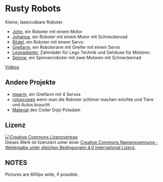 Rusty Robots
============

Kleine, lasercutbare Roboter.

- [John](john), ein Roboter mit einem Motor 
- [Johanna](johanna), ein Roboter mit einem Motor mit Schneckenrad
- [Rödel](roedel), ein Roboter mit einem Servo
- [Greifarm](greifarm), ein Roboterarm mit Greifer mit einem Servo
- [Legoadapter](legoadapter), Zahnräder für Lego Technik und Gehäuse für Motoren.
- [Spinne](spinne), ein Spinnenroboter mit zwei Motoren mit Schneckenrad

[Videos](https://www.youtube.com/playlist?list=PLxMGFFiBKgdY6Pk3wV5FpW8jbH12gzxLX)

Andere Projekte
---------------

- [mearm](https://github.com/niccokunzmann/mearm), ein Greifarm mit 4 Servos
- [rotoscopes](https://github.com/niccokunzmann/rotoscopes) wenn man die Roboter schöner machen möchte und Tiere und Autos braucht
- [Material](https://github.com/CoderDojoPotsdam/material) des Coder Dojo Potsdam

Lizenz
------

[![Creative Commons Lizenzvertrag](https://i.creativecommons.org/l/by-sa/4.0/88x31.png)](http://creativecommons.org/licenses/by-sa/4.0/)  
Dieses Werk ist lizenziert unter einer [Creative Commons Namensnennung - Weitergabe unter gleichen Bedingungen 4.0 International Lizenz](http://creativecommons.org/licenses/by-sa/4.0/).

NOTES
-----

Pictures are 600px wide, if possible.
